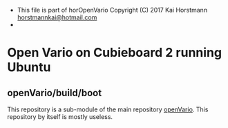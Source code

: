 *  
  This file is part of horOpenVario 
  Copyright (C) 2017  Kai Horstmann <horstmannkai@hotmail.com>
*

# Open Vario on Cubieboard 2 running Ubuntu
## openVario/build/boot

This repository is a sub-module of the main repository [openVario](https://github.com/hor63/openVario).
This repository by itself is mostly useless.

